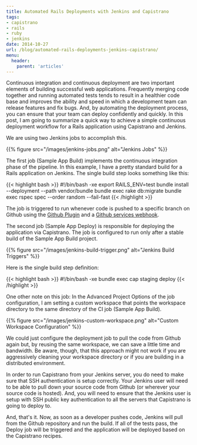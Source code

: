 ```yaml
---
title: Automated Rails Deployments with Jenkins and Capistrano
tags:
- capistrano
- rails
- ruby
- jenkins
date: 2014-10-27
url: /blog/automated-rails-deployments-jenkins-capistrano/
menu:
  header:
    parent: 'articles'
---
```


Continuous integration and continuous deployment are two important elements of building successful web applications. Frequently merging code together and running automated tests tends to result in a healthier code base and improves the ability and speed in which a development team can release features and fix bugs. And, by automating the deployment process, you can ensure that your team can deploy confidently and quickly. In this post, I am going to summarize a quick way to achieve a simple continuous deployment workflow for a Rails application using Capistrano and Jenkins.

<!--more-->

We are using two Jenkins jobs to accomplish this.

{{% figure src="/images/jenkins-jobs.png" alt="Jenkins Jobs" %}}

The first job (Sample App Build) implements the continuous integration phase of the pipeline. In this example, I have a pretty standard build for a Rails application on Jenkins. The single build step looks something like this:

{{< highlight bash >}}
#!/bin/bash -xe
export RAILS_ENV=test
bundle install --deployment --path vendor/bundle
bundle exec rake db:migrate
bundle exec rspec spec --order random --fail-fast
{{< /highlight >}}

The job is triggered to run whenever code is pushed to a specific branch on Github using the [Github Plugin](https://wiki.jenkins-ci.org/display/JENKINS/GitHub+Plugin) and a [Github services webhook](https://developer.github.com/webhooks/#services).

The second job (Sample App Deploy) is responsible for deploying the application via Capistrano. The job is configured to run only after a stable build of the Sample App Build project.

{{% figure src="/images/jenkins-build-trigger.png" alt="Jenkins Build Triggers" %}}

Here is the single build step definition:

{{< highlight bash >}}
#!/bin/bash -xe
bundle exec cap staging deploy
{{< /highlight >}}

One other note on this job: In the Advanced Project Options of the job configuration, I am setting a custom workspace that points the workspace directory to the same directory of the CI job (Sample App Build).

{{% figure src="/images/jenkins-custom-workspace.png" alt="Custom Workspace Configuration" %}}

We could just configure the deployment job to pull the code from Github again but, by reusing the same workspace, we can save a little time and bandwidth. Be aware, though, that this approach might not work if you are aggressively cleaning your workspace directory or if you are building in a distributed environment.

In order to run Capistrano from your Jenkins server, you do need to make sure that SSH authentication is setup correctly. Your Jenkins user will need to be able to pull down your source code from Github (or wherever your source code is hosted). And, you will need to ensure that the Jenkins user is setup with SSH public key authentication to all the servers that Capistrano is going to deploy to.

And, that's it. Now, as soon as a developer pushes code, Jenkins will pull from the Github repository and run the build. If all of the tests pass, the Deploy job will be triggered and the application will be deployed based on the Capistrano recipes.
